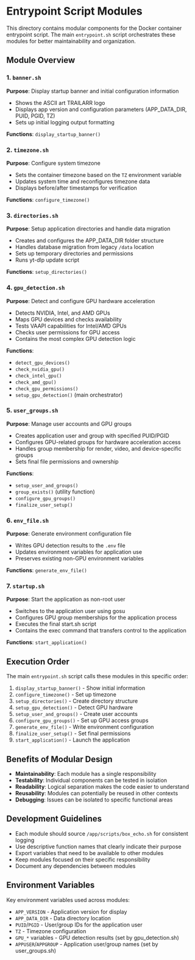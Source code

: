 # Entrypoint Script Modules

This directory contains modular components for the Docker container entrypoint script. The main `entrypoint.sh` script orchestrates these modules for better maintainability and organization.

## Module Overview

### 1. `banner.sh`
**Purpose**: Display startup banner and initial configuration information
- Shows the ASCII art TRAILARR logo
- Displays app version and configuration parameters (APP_DATA_DIR, PUID, PGID, TZ)
- Sets up initial logging output formatting

**Functions**: `display_startup_banner()`

### 2. `timezone.sh`
**Purpose**: Configure system timezone
- Sets the container timezone based on the `TZ` environment variable
- Updates system time and reconfigures timezone data
- Displays before/after timestamps for verification

**Functions**: `configure_timezone()`

### 3. `directories.sh`
**Purpose**: Setup application directories and handle data migration
- Creates and configures the APP_DATA_DIR folder structure
- Handles database migration from legacy `/data` location
- Sets up temporary directories and permissions
- Runs yt-dlp update script

**Functions**: `setup_directories()`

### 4. `gpu_detection.sh`
**Purpose**: Detect and configure GPU hardware acceleration
- Detects NVIDIA, Intel, and AMD GPUs
- Maps GPU devices and checks availability
- Tests VAAPI capabilities for Intel/AMD GPUs
- Checks user permissions for GPU access
- Contains the most complex GPU detection logic

**Functions**: 
- `detect_gpu_devices()`
- `check_nvidia_gpu()`
- `check_intel_gpu()`
- `check_amd_gpu()`
- `check_gpu_permissions()`
- `setup_gpu_detection()` (main orchestrator)

### 5. `user_groups.sh`
**Purpose**: Manage user accounts and GPU groups
- Creates application user and group with specified PUID/PGID
- Configures GPU-related groups for hardware acceleration access
- Handles group membership for render, video, and device-specific groups
- Sets final file permissions and ownership

**Functions**: 
- `setup_user_and_groups()`
- `group_exists()` (utility function)
- `configure_gpu_groups()`
- `finalize_user_setup()`

### 6. `env_file.sh`
**Purpose**: Generate environment configuration file
- Writes GPU detection results to the `.env` file
- Updates environment variables for application use
- Preserves existing non-GPU environment variables

**Functions**: `generate_env_file()`

### 7. `startup.sh`
**Purpose**: Start the application as non-root user
- Switches to the application user using gosu
- Configures GPU group memberships for the application process
- Executes the final start.sh script
- Contains the exec command that transfers control to the application

**Functions**: `start_application()`

## Execution Order

The main `entrypoint.sh` script calls these modules in this specific order:

1. `display_startup_banner()` - Show initial information
2. `configure_timezone()` - Set up timezone
3. `setup_directories()` - Create directory structure
4. `setup_gpu_detection()` - Detect GPU hardware
5. `setup_user_and_groups()` - Create user accounts
6. `configure_gpu_groups()` - Set up GPU access groups
7. `generate_env_file()` - Write environment configuration
8. `finalize_user_setup()` - Set final permissions
9. `start_application()` - Launch the application

## Benefits of Modular Design

- **Maintainability**: Each module has a single responsibility
- **Testability**: Individual components can be tested in isolation
- **Readability**: Logical separation makes the code easier to understand
- **Reusability**: Modules can potentially be reused in other contexts
- **Debugging**: Issues can be isolated to specific functional areas

## Development Guidelines

- Each module should source `/app/scripts/box_echo.sh` for consistent logging
- Use descriptive function names that clearly indicate their purpose
- Export variables that need to be available to other modules
- Keep modules focused on their specific responsibility
- Document any dependencies between modules

## Environment Variables

Key environment variables used across modules:
- `APP_VERSION` - Application version for display
- `APP_DATA_DIR` - Data directory location
- `PUID`/`PGID` - User/group IDs for the application user
- `TZ` - Timezone configuration
- `GPU_*` variables - GPU detection results (set by gpu_detection.sh)
- `APPUSER`/`APPGROUP` - Application user/group names (set by user_groups.sh)
